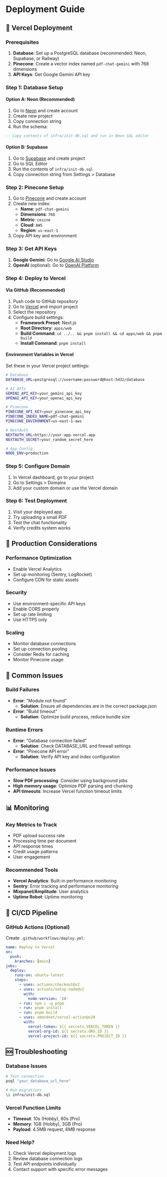 # Deployment Guide

## 🚀 Vercel Deployment

### Prerequisites
1. **Database**: Set up a PostgreSQL database (recommended: Neon, Supabase, or Railway)
2. **Pinecone**: Create a vector index named `pdf-chat-gemini` with 768 dimensions
3. **API Keys**: Get Google Gemini API key

### Step 1: Database Setup

#### Option A: Neon (Recommended)
1. Go to [Neon](https://neon.tech) and create account
2. Create new project
3. Copy connection string
4. Run the schema:
```sql
-- Copy contents of infra/init-db.sql and run in Neon SQL editor
```

#### Option B: Supabase
1. Go to [Supabase](https://supabase.com) and create project
2. Go to SQL Editor
3. Run the contents of `infra/init-db.sql`
4. Copy connection string from Settings > Database

### Step 2: Pinecone Setup
1. Go to [Pinecone](https://pinecone.io) and create account
2. Create new index:
   - **Name**: `pdf-chat-gemini`
   - **Dimensions**: `768`
   - **Metric**: `cosine`
   - **Cloud**: `AWS`
   - **Region**: `us-east-1`
3. Copy API key and environment

### Step 3: Get API Keys
1. **Google Gemini**: Go to [Google AI Studio](https://makersuite.google.com/app/apikey)
2. **OpenAI** (optional): Go to [OpenAI Platform](https://platform.openai.com/api-keys)

### Step 4: Deploy to Vercel

#### Via GitHub (Recommended)
1. Push code to GitHub repository
2. Go to [Vercel](https://vercel.com) and import project
3. Select the repository
4. Configure build settings:
   - **Framework Preset**: Next.js
   - **Root Directory**: `apps/web`
   - **Build Command**: `cd ../.. && pnpm install && cd apps/web && pnpm build`
   - **Install Command**: `pnpm install`

#### Environment Variables in Vercel
Set these in your Vercel project settings:

```bash
# Database
DATABASE_URL=postgresql://username:password@host:5432/database

# AI APIs  
GEMINI_API_KEY=your_gemini_api_key
OPENAI_API_KEY=your_openai_api_key

# Pinecone
PINECONE_API_KEY=your_pinecone_api_key
PINECONE_INDEX_NAME=pdf-chat-gemini
PINECONE_ENVIRONMENT=us-east-1-aws

# NextAuth
NEXTAUTH_URL=https://your-app.vercel.app
NEXTAUTH_SECRET=your_random_secret_here

# App Config
NODE_ENV=production
```

### Step 5: Configure Domain
1. In Vercel dashboard, go to your project
2. Go to Settings > Domains
3. Add your custom domain or use the Vercel domain

### Step 6: Test Deployment
1. Visit your deployed app
2. Try uploading a small PDF
3. Test the chat functionality
4. Verify credits system works

## 🔧 Production Considerations

### Performance Optimization
- Enable Vercel Analytics
- Set up monitoring (Sentry, LogRocket)
- Configure CDN for static assets

### Security
- Use environment-specific API keys
- Enable CORS properly
- Set up rate limiting
- Use HTTPS only

### Scaling
- Monitor database connections
- Set up connection pooling
- Consider Redis for caching
- Monitor Pinecone usage

## 🚨 Common Issues

### Build Failures
- **Error**: "Module not found"
  - **Solution**: Ensure all dependencies are in the correct package.json
- **Error**: "Build timeout"
  - **Solution**: Optimize build process, reduce bundle size

### Runtime Errors
- **Error**: "Database connection failed"
  - **Solution**: Check DATABASE_URL and firewall settings
- **Error**: "Pinecone API error"
  - **Solution**: Verify API key and index configuration

### Performance Issues
- **Slow PDF processing**: Consider using background jobs
- **High memory usage**: Optimize PDF parsing and chunking
- **API timeouts**: Increase Vercel function timeout limits

## 📊 Monitoring

### Key Metrics to Track
- PDF upload success rate
- Processing time per document
- API response times
- Credit usage patterns
- User engagement

### Recommended Tools
- **Vercel Analytics**: Built-in performance monitoring
- **Sentry**: Error tracking and performance monitoring  
- **Mixpanel/Amplitude**: User analytics
- **Uptime Robot**: Uptime monitoring

## 🔄 CI/CD Pipeline

### GitHub Actions (Optional)
Create `.github/workflows/deploy.yml`:

```yaml
name: Deploy to Vercel
on:
  push:
    branches: [main]
jobs:
  deploy:
    runs-on: ubuntu-latest
    steps:
      - uses: actions/checkout@v2
      - uses: actions/setup-node@v2
        with:
          node-version: '18'
      - run: npm i -g pnpm
      - run: pnpm install
      - run: pnpm build
      - uses: amondnet/vercel-action@v20
        with:
          vercel-token: ${{ secrets.VERCEL_TOKEN }}
          vercel-org-id: ${{ secrets.ORG_ID }}
          vercel-project-id: ${{ secrets.PROJECT_ID }}
```

## 🆘 Troubleshooting

### Database Issues
```bash
# Test connection
psql "your_database_url_here"

# Run migrations
\i infra/init-db.sql
```

### Vercel Function Limits
- **Timeout**: 10s (Hobby), 60s (Pro)
- **Memory**: 1GB (Hobby), 3GB (Pro)  
- **Payload**: 4.5MB request, 6MB response

### Need Help?
1. Check Vercel deployment logs
2. Review database connection logs
3. Test API endpoints individually
4. Contact support with specific error messages
